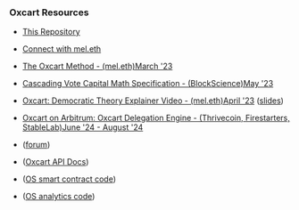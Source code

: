 
### Oxcart Resources  
- [This Repository](https://github.com/emjicy/Oxcart)

- [Connect with mel.eth](http://themelv.in/)

- [The Oxcart Method - (mel.eth)March '23](https://mirror.xyz/mel.eth/3VRWumRDw-AWlgwaic0imIFzGBLbxyVs_ubRhb5epn4) 

- [Cascading Vote Capital Math Specification - (BlockScience)May '23](https://hackmd.io/07YIVfyWRLKAAICPMPICZA?view)

- [Oxcart: Democratic Theory Explainer Video - (mel.eth)April '23](https://archive.org/details/metagov-shorttalks-20230405) ([slides](https://docs.google.com/presentation/d/1dCzynSlJzN-sFghPtsUS2oLhQDelTGjh4uYC2l0imfM/edit?usp=sharing))

- [Oxcart on Arbitrum: Oxcart Delegation Engine - (Thrivecoin, Firestarters, StableLab)June '24 - August '24](https://dashboard.forse.io/oxcart)
-   ([forum](https://forum.arbitrum.foundation/t/announcing-the-oxcart-delegation-engine-on-arbitrum/26429))
-   ([Oxcart API Docs](https://forseapp.notion.site/Oxcart-API-Documentation-b20a91886d564be1ac5f720f2893bc77))
-   ([OS smart contract code](https://github.com/stablelab/oxcart-solidity))
-   ([OS analytics code](https://github.com/stablelab/oxcart-analytics))
